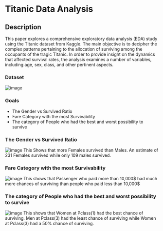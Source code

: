 # Titanic Data Analysis

## Description

This paper explores a comprehensive exploratory data analysis (EDA) study using the Titanic dataset from Kaggle. The main objective is to decipher the complex patterns pertaining to the allocation of surviving among the occupants of the tragic Titanic. In order to provide insight on the dynamics that affected survival rates, the analysis examines a number of variables, including age, sex, class, and other pertinent aspects.

### Dataset
![image](https://github.com/Anirban3456/Titanic_Data-Analysis/assets/118114203/0f6fee35-02bb-49e1-b771-3cb20ed98ed4)

### Goals
- The Gender vs Survived Ratio
- Fare Category with the most Survivability
- The category of People who had the best and worst possibility to survive

### The Gender vs Survived Ratio
![image](https://github.com/Anirban3456/Titanic_Data-Analysis/assets/118114203/e4c75c9b-45da-4d26-a9e6-f365cb83b10d)
This Shows that more Females survived than Males. An estimate of 231 Females survived while only 109 males survived.

### Fare Category with the most Survivability
![image](https://github.com/Anirban3456/Titanic_Data-Analysis/assets/118114203/16d92c33-0f96-4b3c-b56c-9e1061eba623)
This shows that Passenger who paid more than 10,000$ had much more chances of surviving than people who paid less than 10,000$

### The category of People who had the best and worst possibility to survive
![image](https://github.com/Anirban3456/Titanic_Data-Analysis/assets/118114203/ae1eef10-0edd-41ee-b735-dd2fc2f0a140)
This shows that Women at Pclass(1) had the best chance of surviving. Men at Pclass(3) had the least chance of surviving while Women at Pclass(3) had a 50% chance of surviving.
